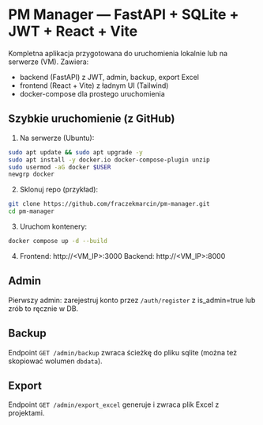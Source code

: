 # PM Manager — FastAPI + SQLite + JWT + React + Vite

Kompletna aplikacja przygotowana do uruchomienia lokalnie lub na serwerze (VM). Zawiera:
- backend (FastAPI) z JWT, admin, backup, export Excel
- frontend (React + Vite) z ładnym UI (Tailwind)
- docker-compose dla prostego uruchomienia

## Szybkie uruchomienie (z GitHub)
1. Na serwerze (Ubuntu):
```bash
sudo apt update && sudo apt upgrade -y
sudo apt install -y docker.io docker-compose-plugin unzip
sudo usermod -aG docker $USER
newgrp docker
```
2. Sklonuj repo (przykład):
```bash
git clone https://github.com/fraczekmarcin/pm-manager.git
cd pm-manager
```
3. Uruchom kontenery:
```bash
docker compose up -d --build
```
4. Frontend: http://<VM_IP>:3000
   Backend: http://<VM_IP>:8000

## Admin
Pierwszy admin: zarejestruj konto przez `/auth/register` z is_admin=true lub zrób to ręcznie w DB.

## Backup
Endpoint `GET /admin/backup` zwraca ścieżkę do pliku sqlite (można też skopiować wolumen `dbdata`).

## Export
Endpoint `GET /admin/export_excel` generuje i zwraca plik Excel z projektami.
